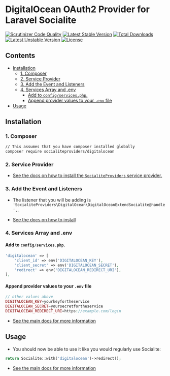 # DigitalOcean OAuth2 Provider for Laravel Socialite

[![Scrutinizer Code Quality](https://img.shields.io/scrutinizer/g/SocialiteProviders/DigitalOcean.svg?style=flat-square)](https://scrutinizer-ci.com/g/SocialiteProviders/DigitalOcean/?branch=master)
[![Latest Stable Version](https://img.shields.io/packagist/v/socialiteproviders/digitalocean.svg?style=flat-square)](https://packagist.org/packages/socialiteproviders/digitalocean)
[![Total Downloads](https://img.shields.io/packagist/dt/socialiteproviders/digitalocean.svg?style=flat-square)](https://packagist.org/packages/socialiteproviders/digitalocean)
[![Latest Unstable Version](https://img.shields.io/packagist/vpre/socialiteproviders/digitalocean.svg?style=flat-square)](https://packagist.org/packages/socialiteproviders/digitalocean)
[![License](https://img.shields.io/packagist/l/socialiteproviders/digitalocean.svg?style=flat-square)](https://packagist.org/packages/socialiteproviders/digitalocean)

<!-- START doctoc generated TOC please keep comment here to allow auto update -->
<!-- DON'T EDIT THIS SECTION, INSTEAD RE-RUN doctoc TO UPDATE -->
## Contents

- [Installation](#installation)
  - [1. Composer](#1-composer)
  - [2. Service Provider](#2-service-provider)
  - [3. Add the Event and Listeners](#3-add-the-event-and-listeners)
  - [4. Services Array and .env](#4-services-array-and-env)
    - [Add to `config/services.php`.](#add-to-configservicesphp)
    - [Append provider values to your `.env` file](#append-provider-values-to-your-env-file)
- [Usage](#usage)

<!-- END doctoc generated TOC please keep comment here to allow auto update -->


## Installation

### 1. Composer

```bash
// This assumes that you have composer installed globally
composer require socialiteproviders/digitalocean
```

### 2. Service Provider

* [See the docs on how to install the `SocialiteProviders` service provider.](https://github.com/SocialiteProviders/Manager#2-service-provider)


### 3. Add the Event and Listeners

* The listener that you will be adding is `'SocialiteProviders\DigitalOcean\DigitalOceanExtendSocialite@handle',`.

* [See the docs on how to install](https://github.com/SocialiteProviders/Manager#3-add-the-event-and-listeners)

### 4. Services Array and .env

#### Add to `config/services.php`.

```php
'digitalocean' => [
    'client_id' => env('DIGITALOCEAN_KEY'),
    'client_secret' => env('DIGITALOCEAN_SECRET'),
    'redirect' => env('DIGITALOCEAN_REDIRECT_URI'),
],
```

#### Append provider values to your `.env` file

```php
// other values above
DIGITALOCEAN_KEY=yourkeyfortheservice
DIGITALOCEAN_SECRET=yoursecretfortheservice
DIGITALOCEAN_REDIRECT_URI=https://example.com/login
```

* [See the main docs for more information](https://github.com/SocialiteProviders/Manager#4-services-array-and-env)


## Usage

* You should now be able to use it like you would regularly use Socialite:

```php
return Socialite::with('digitalocean')->redirect();
```

* [See the main docs for more information](https://github.com/SocialiteProviders/Manager#usage)
